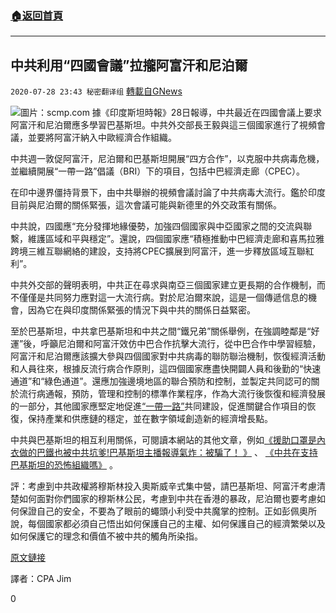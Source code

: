 ###  [:house:返回首頁](https://github.com/ourhimalayas/txt)
---

## 中共利用“四國會議”拉攏阿富汗和尼泊爾
`2020-07-28 23:43 秘密翻译组` [轉載自GNews](https://gnews.org/zh-hant/278903/)

![](https://s3.amazonaws.com/gnews-media-offload/wp-content/uploads/2020/07/28234001/1-146.png)圖片：scmp.com 
據《印度斯坦時報》28日報導，中共最近在四國會議上要求阿富汗和尼泊爾應多學習巴基斯坦。中共外交部長王毅與這三個國家進行了視頻會議，並要將阿富汗納入中歐經濟合作組織。

中共週一敦促阿富汗，尼泊爾和巴基斯坦開展“四方合作”，以克服中共病毒危機，並繼續開展“一帶一路”倡議（BRI）下的項目，包括中巴經濟走廊（CPEC）。

在印中邊界僵持背景下，由中共舉辦的視頻會議討論了中共病毒大流行。鑑於印度目前與尼泊爾的關係緊張，這次會議可能與新德里的外交政策有關係。

中共說，四國應“充分發揮地緣優勢，加強四個國家與中亞國家之間的交流與聯繫，維護區域和平與穩定”。還說，四個國家應“積極推動中巴經濟走廊和喜馬拉雅跨境三維互聯網絡的建設，支持將CPEC擴展到阿富汗，進一步釋放區域互聯紅利”。

中共外交部的聲明表明，中共正在尋求與南亞三個國家建立更長期的合作機制，而不僅僅是共同努力應對這一大流行病。對於尼泊爾來說，這是一個傳遞信息的機會，因為它在與印度關係緊張的情況下與中共的關係日益緊密。

至於巴基斯坦，中共拿巴基斯坦和中共之間“鐵兄弟”關係舉例，在強調睦鄰是“好運”後，呼籲尼泊爾和阿富汗效仿中巴合作抗擊大流行，從中巴合作中學習經驗，阿富汗和尼泊爾應該擴大參與四個國家對中共病毒的聯防聯治機制，恢復經濟活動和人員往來，根據反流行病合作原則，這四個國家應盡快開闢人員和後勤的“快速通道”和“綠色通道”。還應加強邊境地區的聯合預防和控制，並製定共同認可的關於流行病通報，預防，管理和控制的標準作業程序，作為大流行後恢復和經濟發展的一部分，其他國家應堅定地促進[“一帶一路”](https://gnews.org/267082/)共同建設，促進關鍵合作項目的恢復，保持產業和供應鏈的穩定，並在數字領域創造新的經濟增長點。

中共與巴基斯坦的相互利用關係，可閱讀本網站的其他文章，例如[《援助口罩是內衣做的巴鐵也被中共坑爹!巴基斯坦主播報導氣炸：被騙了！ 》](https://gnews.org/zh-hans/162593/) 、 [《中共在支持巴基斯坦的恐怖組織嗎》](https://gnews.org/zh-hans/145104/) 。

評：考慮到中共政權將穆斯林投入奧斯威辛式集中營，請巴基斯坦、阿富汗考慮清楚如何面對你們國家的穆斯林公民，考慮到中共在香港的暴政，尼泊爾也要考慮如何保證自己的安全，不要為了眼前的蠅頭小利受中共魔掌的控制。正如彭佩奧所說，每個國家都必須自己悟出如何保護自己的主權、如何保護自己的經濟繁榮以及如何保護它的理念和價值不被中共的觸角所染指。

[原文鏈接](https://www.hindustantimes.com/world-news/china-turns-to-pak-nepal-and-afghanistan-for-four-party-cooperation-in-south-asia-excludes-new-delhi/story-WC8Gc59RSXBEsbIGx0rGGK.html)

譯者：CPA Jim

0
